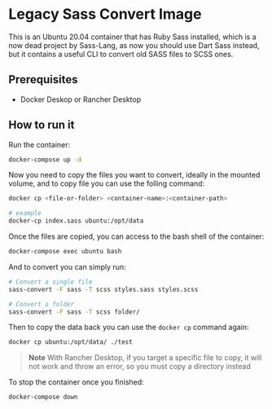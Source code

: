 # Legacy Sass Convert Image

This is an Ubuntu 20.04 container that has Ruby Sass installed, which is a now dead project by Sass-Lang, as now you should use Dart Sass instead, but it contains a useful CLI to convert old SASS files to SCSS ones.

## Prerequisites

- Docker Deskop or Rancher Desktop

## How to run it

Run the container:

```bash
docker-compose up -d
```

Now you need to copy the files you want to convert, ideally in the mounted volume, and to copy file you can use the folling command:

```bash
docker cp <file-or-folder> <container-name>:<container-path>

# example
docker-cp index.sass ubuntu:/opt/data
```

Once the files are copied, you can access to the bash shell of the container:

```bash
docker-compose exec ubuntu bash
```

And to convert you can simply run:

```bash
# Convert a single file
sass-convert -F sass -T scss styles.sass styles.scss

# Convert a folder
sass-convert -F sass -T scss folder/
```

Then to copy the data back you can use the `docker cp` command again:

```bash
docker cp ubuntu:/opt/data/ ./test
```

> **Note**
> With Rancher Desktop, if you target a specific file to copy, it will not work and throw an error, so you must copy a directory instead

To stop the container once you finished:

```bash
docker-compose down
```
